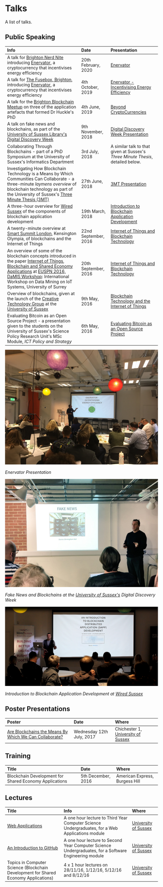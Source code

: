 # Talks

A list of talks.

## Public Speaking

| Info  | Date | Presentation |
|:------|:-----|:-------------|
| A talk for [Brighton Nerd Nite](https://brighton.nerdnite.com/) introducing [Enervator](https://github.com/glowkeeper/Enervator), a cryptocurrency that incentivises energy efficiency | 20th February, 2020 | [Enervator](https://github.com/glowkeeper/Enervator/blob/master/presentations/nerdNite/presentation/nerdNite.md) |
| A talk for [The Fusebox, Brighton](https://thefuseboxbrighton.com/), introducing [Enervator](https://github.com/glowkeeper/Enervator), a cryptocurrency that incentivises energy efficiency | 4th October, 2019 | [Enervator - Incentivising Energy Efficiency](https://github.com/glowkeeper/innovationForum/blob/master/presentation/Enervator.md) |
| A talk for the [Brighton Blockchain Meetup](https://www.meetup.com/Brighton-Blockchain-Meetup/) on three of the application artefacts that formed Dr Huckle's PhD | 4th June, 2019  | [Beyond CryptoCurrencies](https://github.com/glowkeeper/blockchainMeetup/blob/master/presentation/beyondCryptos.md) |
| A talk on fake news and blockchains, as part of the [University of Sussex Library's Digital Discovery Week](http://www.sussex.ac.uk/library/about/digital) | 9th November, 2018  | [Digital Discovery Week Presentation](https://github.com/glowkeeper/digitalDiscoveryPresentation/blob/master/presentation/digitalDiscovery.md) |
| Collaborating Through Blockchains - part of a PhD Symposium at the University of Sussex's Informatics Department | 3rd July, 2018 | A similar talk to that given at Sussex's _Three Minute Thesis_, detailed below. |
| Investigating How Blockchain Technology is a Means by Which Communities Can Collaborate - a three-minute _laymens overview_ of blockchain technology as part of the University of Sussex's [Three Minute Thesis (3MT)](http://www.sussex.ac.uk/internal/doctoralschool/researcherdev/threeminthesis) | 27th June, 2018 | [3MT Presentation](https://huckle.studio/3MT-of-Steve-Huckle/) |
| A three-hour overview for [Wired Sussex](https://www.wiredsussex.com/) of the components of blockchain application development | 19th March, 2018 | [Introduction to Blockchain Application Development](https://github.com/glowkeeper/dApp-Development) |
| A twenty-minute overview at [Smart Summit London](http://www.iotsmartsummitlondon.com/ "Smart Summit London"), Kensington Olympia, of blockchains and the Internet of Things | 22nd September, 2016 | [Internet of Things and Blockchain Technology](https://github.com/glowkeeper/DaMIS-Presentation) |
| An overview of some of the blockchain concepts introduced in the paper [Internet of Things, Blockchain and Shared Economy Applications](http://dx.doi.org/10.1016/j.procs.2016.09.074 "Internet of Things, Blockchain and Shared Economy Applications") at [EUSPN 2016, DaMIS Workshop](http://143.225.211.50/damis/ "DaMIS"): International Workshop on Data Mining on IoT Systems, University of Surrey | 20th September, 2016 | [Internet of Things and Blockchain Technology](https://github.com/glowkeeper/DaMIS-Presentation) |
| Overview of blockchains, given at the launch of the [Creative Technology Group](http://www.sussex.ac.uk/creativetechnology/) at the [University of Sussex](http://www.sussex.ac.uk/) | 9th May, 2016 | [Blockchain Technology and the Internet of Things](https://github.com/glowkeeper/Creative-Technology-Group-Blockchain-Presentation) |
| Evaluating Bitcoin as an Open Source Project  - a presentation given to the students on the University of Sussex's Science Policy Research Unit's MSc Module, _ICT Policy and Strategy_ | 6th May, 2016 | [Evaluating Bitcoin as an Open Source Project](https://github.com/glowkeeper/Bitcoin-Presentation) |

![Evervator Presentation](/assets/images/enervatorPresentation.jpeg)

_Enervator Presentation_

![Digital Discovery Presentation](/assets/images/digitalDiscoveryFakeNews.jpg)

_Fake News and Blockchains at the [University of Sussex's](https://www.sussex.ac.uk/) Digital Discovery Week_

![Blockchain Application Development Short Course](/assets/images/dCBrighton190318.png)

_Introduction to Blockchain Application Development at [Wired Sussex](https://www.wiredsussex.com/)_

## Poster Presentations

| Poster | Date | Where |
|:-------|:-----|:------|
| [Are Blockchains the Means By Which We Can Collaborate?](/assets/docs/poster120717.pdf) | Wednesday 12th July, 2017  | Chichester 1, [University of Sussex](http://www.sussex.ac.uk/) |

## Training

| Title | Date | Where |
|:------|:-----|:------|
| Blockchain Development for Shared Economy Applications | 5th December, 2016 | American Express, Burgess Hill |

## Lectures

| Title | Info | Where |
|:------|:-----|:------|
| [Web Applications](https://github.com/glowkeeper/wepp-apps-presentation/blob/main/presentation/webapps.md) | A one hour lecture to Third Year Computer Science Undergraduates, for a Web Applications module | [University of Sussex](http://www.sussex.ac.uk/) |
| [An Introduction to GitHub](https://github.com/glowkeeper/gitHubPresentation/blob/master/presentation/github.md) | A one hour lecture to Second Year Computer Science Undergraduates, for a Software Engineering module | [University of Sussex](http://www.sussex.ac.uk/) |
| Topics in Computer Science (Blockchain Development for Shared Economy Applications) | 4 x 1 hour lectures on 28/11/16, 1/12/16, 5/12/16 and 8/12/16 | [University of Sussex](http://www.sussex.ac.uk/) |
